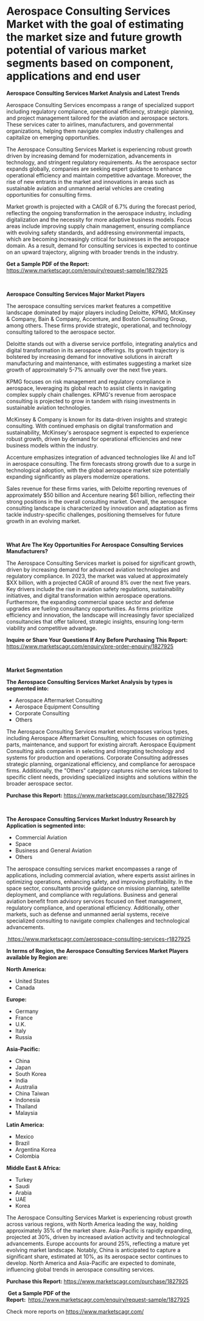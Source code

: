<p><h1>Aerospace Consulting Services Market with the goal of estimating the market size and future growth potential of various market segments based on component, applications and end user</h1></p><p><strong>Aerospace Consulting Services Market Analysis and Latest Trends</strong></p>
<p><p>Aerospace Consulting Services encompass a range of specialized support including regulatory compliance, operational efficiency, strategic planning, and project management tailored for the aviation and aerospace sectors. These services cater to airlines, manufacturers, and governmental organizations, helping them navigate complex industry challenges and capitalize on emerging opportunities. </p><p>The Aerospace Consulting Services Market is experiencing robust growth driven by increasing demand for modernization, advancements in technology, and stringent regulatory requirements. As the aerospace sector expands globally, companies are seeking expert guidance to enhance operational efficiency and maintain competitive advantage. Moreover, the rise of new entrants in the market and innovations in areas such as sustainable aviation and unmanned aerial vehicles are creating opportunities for consulting firms.</p><p>Market growth is projected with a CAGR of 6.7% during the forecast period, reflecting the ongoing transformation in the aerospace industry, including digitalization and the necessity for more adaptive business models. Focus areas include improving supply chain management, ensuring compliance with evolving safety standards, and addressing environmental impacts, which are becoming increasingly critical for businesses in the aerospace domain. As a result, demand for consulting services is expected to continue on an upward trajectory, aligning with broader trends in the industry.</p></p>
<p><strong>Get a Sample PDF of the Report:&nbsp;</strong> <a href="https://www.marketscagr.com/enquiry/request-sample/1827925?utm_campaign=2480&utm_medium=2&utm_source=Github&utm_content=ia&utm_term=09032025&utm_id=aerospace-consulting-services">https://www.marketscagr.com/enquiry/request-sample/1827925</a></p>
<p>&nbsp;</p>
<p><strong>Aerospace Consulting Services Major Market Players</strong></p>
<p><p>The aerospace consulting services market features a competitive landscape dominated by major players including Deloitte, KPMG, McKinsey & Company, Bain & Company, Accenture, and Boston Consulting Group, among others. These firms provide strategic, operational, and technology consulting tailored to the aerospace sector.</p><p>Deloitte stands out with a diverse service portfolio, integrating analytics and digital transformation in its aerospace offerings. Its growth trajectory is bolstered by increasing demand for innovative solutions in aircraft manufacturing and maintenance, with estimates suggesting a market size growth of approximately 5-7% annually over the next five years.</p><p>KPMG focuses on risk management and regulatory compliance in aerospace, leveraging its global reach to assist clients in navigating complex supply chain challenges. KPMG's revenue from aerospace consulting is projected to grow in tandem with rising investments in sustainable aviation technologies.</p><p>McKinsey & Company is known for its data-driven insights and strategic consulting. With continued emphasis on digital transformation and sustainability, McKinsey's aerospace segment is expected to experience robust growth, driven by demand for operational efficiencies and new business models within the industry.</p><p>Accenture emphasizes integration of advanced technologies like AI and IoT in aerospace consulting. The firm forecasts strong growth due to a surge in technological adoption, with the global aerospace market size potentially expanding significantly as players modernize operations.</p><p>Sales revenue for these firms varies, with Deloitte reporting revenues of approximately $50 billion and Accenture nearing $61 billion, reflecting their strong positions in the overall consulting market. Overall, the aerospace consulting landscape is characterized by innovation and adaptation as firms tackle industry-specific challenges, positioning themselves for future growth in an evolving market.</p></p>
<p>&nbsp;</p>
<p><strong>What Are The Key Opportunities For Aerospace Consulting Services Manufacturers?</strong></p>
<p><p>The Aerospace Consulting Services market is poised for significant growth, driven by increasing demand for advanced aviation technologies and regulatory compliance. In 2023, the market was valued at approximately $XX billion, with a projected CAGR of around 8% over the next five years. Key drivers include the rise in aviation safety regulations, sustainability initiatives, and digital transformation within aerospace operations. Furthermore, the expanding commercial space sector and defense upgrades are fueling consultancy opportunities. As firms prioritize efficiency and innovation, the landscape will increasingly favor specialized consultancies that offer tailored, strategic insights, ensuring long-term viability and competitive advantage.</p></p>
<p><strong>Inquire or Share Your Questions If Any Before Purchasing This Report:</strong> <a href="https://www.marketscagr.com/enquiry/pre-order-enquiry/1827925?utm_campaign=2480&utm_medium=2&utm_source=Github&utm_content=ia&utm_term=09032025&utm_id=aerospace-consulting-services">https://www.marketscagr.com/enquiry/pre-order-enquiry/1827925</a></p>
<p>&nbsp;</p>
<p><strong>Market Segmentation</strong></p>
<p><strong>The Aerospace Consulting Services Market Analysis by types is segmented into:</strong></p>
<p><ul><li>Aerospace Aftermarket Consulting</li><li>Aerospace Equipment Consulting</li><li>Corporate Consulting</li><li>Others</li></ul></p>
<p><p>The Aerospace Consulting Services market encompasses various types, including Aerospace Aftermarket Consulting, which focuses on optimizing parts, maintenance, and support for existing aircraft. Aerospace Equipment Consulting aids companies in selecting and integrating technology and systems for production and operations. Corporate Consulting addresses strategic planning, organizational efficiency, and compliance for aerospace firms. Additionally, the "Others" category captures niche services tailored to specific client needs, providing specialized insights and solutions within the broader aerospace sector.</p></p>
<p><strong>Purchase this Report:&nbsp;</strong><a href="https://www.marketscagr.com/purchase/1827925?utm_campaign=2480&utm_medium=2&utm_source=Github&utm_content=ia&utm_term=09032025&utm_id=aerospace-consulting-services">https://www.marketscagr.com/purchase/1827925</a></p>
<p>&nbsp;</p>
<p><strong>The Aerospace Consulting Services Market Industry Research by Application is segmented into:</strong></p>
<p><ul><li>Commercial Aviation</li><li>Space</li><li>Business and General Aviation</li><li>Others</li></ul></p>
<p><p>The aerospace consulting services market encompasses a range of applications, including commercial aviation, where experts assist airlines in optimizing operations, enhancing safety, and improving profitability. In the space sector, consultants provide guidance on mission planning, satellite deployment, and compliance with regulations. Business and general aviation benefit from advisory services focused on fleet management, regulatory compliance, and operational efficiency. Additionally, other markets, such as defense and unmanned aerial systems, receive specialized consulting to navigate complex challenges and technological advancements.</p></p>
<p><a href="https://www.marketscagr.com/aerospace-consulting-services-r1827925?utm_campaign=2480&utm_medium=2&utm_source=Github&utm_content=ia&utm_term=09032025&utm_id=aerospace-consulting-services">&nbsp;https://www.marketscagr.com/aerospace-consulting-services-r1827925</a></p>
<p><strong>In terms of Region, the Aerospace Consulting Services Market Players available by Region are:</strong></p>
<p>
    <p> <strong> North America: </strong>
        <ul>
            <li>United States</li>
            <li>Canada</li>
        </ul>
        </p> 
    <p> <strong> Europe: </strong>
        <ul>
            <li>Germany</li>
            <li>France</li>
            <li>U.K.</li>
            <li>Italy</li>
            <li>Russia</li>
        </ul>
        </p> 
    <p> <strong> Asia-Pacific: </strong>
        <ul>
            <li>China</li>
            <li>Japan</li>
            <li>South Korea</li>
            <li>India</li>
            <li>Australia</li>
            <li>China Taiwan</li>
            <li>Indonesia</li>
            <li>Thailand</li>
            <li>Malaysia</li>
        </ul>
        </p> 
    <p> <strong> Latin America: </strong>
        <ul>
            <li>Mexico</li>
            <li>Brazil</li>
            <li>Argentina Korea</li>
            <li>Colombia</li>
        </ul>
        </p> 
    <p> <strong> Middle East & Africa: </strong>
        <ul>
            <li>Turkey</li>
            <li>Saudi</li>
            <li>Arabia</li>
            <li>UAE</li>
            <li>Korea</li>
        </ul>
    </p>
    </p>
<p><p>The Aerospace Consulting Services Market is experiencing robust growth across various regions, with North America leading the way, holding approximately 35% of the market share. Asia-Pacific is rapidly expanding, projected at 30%, driven by increased aviation activity and technological advancements. Europe accounts for around 25%, reflecting a mature yet evolving market landscape. Notably, China is anticipated to capture a significant share, estimated at 10%, as its aerospace sector continues to develop. North America and Asia-Pacific are expected to dominate, influencing global trends in aerospace consulting services.</p></p>
<p><strong>Purchase this Report: </strong><a href="https://www.marketscagr.com/purchase/1827925?utm_campaign=2480&utm_medium=2&utm_source=Github&utm_content=ia&utm_term=09032025&utm_id=aerospace-consulting-services">https://www.marketscagr.com/purchase/1827925</a></p>
<p>&nbsp;<strong>Get a Sample PDF of the Report:&nbsp;&nbsp;</strong><a href="https://www.marketscagr.com/enquiry/request-sample/1827925?utm_campaign=2480&utm_medium=2&utm_source=Github&utm_content=ia&utm_term=09032025&utm_id=aerospace-consulting-services">https://www.marketscagr.com/enquiry/request-sample/1827925</a></p>
<p><strong></strong></p>
<p>Check more reports on <a href="https://www.marketscagr.com/?utm_campaign=2480&utm_medium=2&utm_source=Github&utm_content=ia&utm_term=09032025&utm_id=aerospace-consulting-services">https://www.marketscagr.com/</a></p>